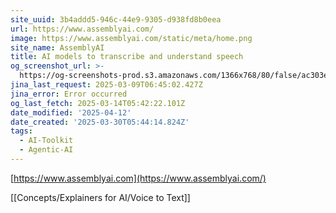```yaml
---
site_uuid: 3b4addd5-946c-44e9-9305-d938fd8b0eea
url: https://www.assemblyai.com/
image: https://www.assemblyai.com/static/meta/home.png
site_name: AssemblyAI
title: AI models to transcribe and understand speech
og_screenshot_url: >-
  https://og-screenshots-prod.s3.amazonaws.com/1366x768/80/false/ac303e13b2836f26b643b87ccac1b193851d34339cec90f47833dd7920090d0d.jpeg
jina_last_request: 2025-03-09T06:45:02.427Z
jina_error: Error occurred
og_last_fetch: 2025-03-14T05:42:22.101Z
date_modified: '2025-04-12'
date_created: '2025-03-30T05:44:14.824Z'
tags:
  - AI-Toolkit
  - Agentic-AI
---
```



































































































[https://www.assemblyai.com](https://www.assemblyai.com/)

[[Concepts/Explainers for AI/Voice to Text]]
